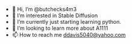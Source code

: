 - 👋 Hi, I’m @butchecks4m3
- 👀 I’m interested in Stable Diffusion
- 🌱 I’m currently just starting learning python.
- 💞️ I’m looking to learn more about A1111
- 📫 How to reach me ddavis5040@yahoo.com

<!---
butchecks4m3/butchecks4m3 is a ✨ special ✨ repository because its `README.md` (this file) appears on your GitHub profile.
You can click the Preview link to take a look at your changes.
--->
